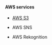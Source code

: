 #### AWS services

- [AWS S3](https://github.com/yeh8211TK/DataScience/blob/master/CloudTech/AWS/AWS%20S3.ipynb)

- AWS SNS

- AWS Rekognition
